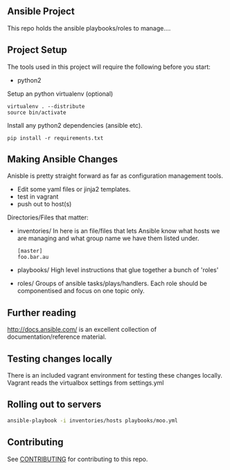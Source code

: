 ## Ansible Project

This repo holds the ansible playbooks/roles to manage....

## Project Setup

The tools used in this project will require the following before you start:

* python2

Setup an python virtualenv (optional)

```
virtualenv . --distribute
source bin/activate
```

Install any python2 dependencies (ansible etc).

```
pip install -r requirements.txt
```

## Making Ansible Changes

Anisble is pretty straight forward as far as configuration management tools.

* Edit some yaml files or jinja2 templates.
* test in vagrant
* push out to host(s)

Directories/Files that matter:

* inventories/
  In here is an file/files that lets Ansible know what hosts we are managing and what group name we have them listed under.
  ```
  [master]
  foo.bar.au
  ```
* playbooks/
  High level instructions that glue together a bunch of 'roles'

* roles/
  Groups of ansible tasks/plays/handlers. Each role should be componentised and focus on one topic only.

## Further reading

http://docs.ansible.com/ is an excellent collection of documentation/reference material.

## Testing changes locally

There is an included vagrant environment for testing these changes locally.  
Vagrant reads the virtualbox settings from settings.yml

## Rolling out to servers


``` bash
ansible-playbook -i inventories/hosts playbooks/moo.yml

```

## Contributing

See [CONTRIBUTING](CONTRIBUTING.md) for contributing to this repo.

